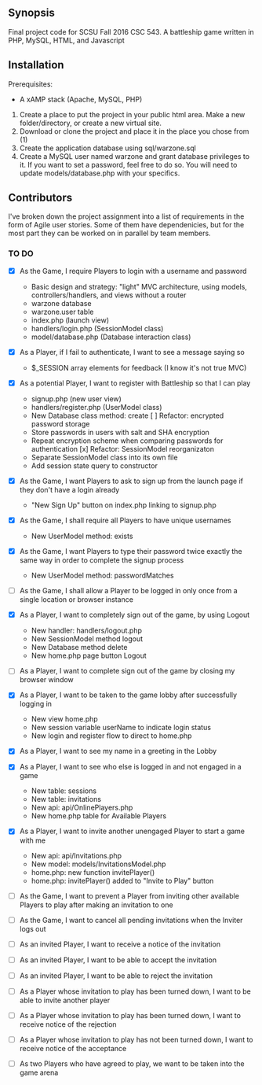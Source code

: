 ## Synopsis

Final project code for SCSU Fall 2016 CSC 543. A battleship game written in PHP, MySQL, HTML, and Javascript

## Installation

Prerequisites:
* A xAMP stack (Apache, MySQL, PHP)

1. Create a place to put the project in your public html area. Make a new folder/directory, or create a new virtual site.
2. Download or clone the project and place it in the place you chose from (1)
3. Create the application database using sql/warzone.sql
4. Create a MySQL user named warzone and grant database privileges to it. If you want to set a password, feel free to do so. You will need to update models/database.php with your specifics.

## Contributors

I've broken down the project assignment into a list of requirements in the form of Agile user stories. Some of them have dependenicies, but for the most part they can be worked on in parallel by team members.

### TO DO

- [x] As the Game, I require Players to login with a username and password
    * Basic design and strategy: "light" MVC architecture, using models, controllers/handlers, and views without a router
    * warzone database
    * warzone.user table
    * index.php (launch view)
    * handlers/login.php (SessionModel class)
    * model/database.php (Database interaction class)
- [x] As a Player, if I fail to authenticate, I want to see a message saying so
    * $_SESSION array elements for feedback (I know it's not true MVC)
- [x] As a potential Player, I want to register with Battleship so that I can play
    * signup.php (new user view)
    * handlers/register.php (UserModel class)
    * New Database class method: create
  [ ] Refactor: encrypted password storage
    * Store passwords in users with salt and SHA encryption
    * Repeat encryption scheme when comparing passwords for authentication
  [x] Refactor: SessionModel reorganizaton
    * Separate SessionModel class into its own file
    * Add session state query to constructor
- [x] As the Game, I want Players to ask to sign up from the launch page if they don't have a login already
    * "New Sign Up" button on index.php linking to signup.php  
- [x] As the Game, I shall require all Players to have unique usernames
    * New UserModel method: exists
- [x] As the Game, I want Players to type their password twice exactly the same way in order to complete the signup process
    * New UserModel method: passwordMatches
- [ ] As the Game, I shall allow a Player to be logged in only once from a single location or browser instance
- [x] As a Player, I want to completely sign out of the game, by using Logout
    * New handler: handlers/logout.php
    * New SessionModel method logout
    * New Database method delete
    * New home.php page button Logout
- [ ] As a Player, I want to complete sign out of the game by closing my browser window
- [x] As a Player, I want to be taken to the game lobby after successfully logging in
    * New view home.php
    * New session variable userName to indicate login status
    * New login and register flow to direct to home.php
- [x] As a Player, I want to see my name in a greeting in the Lobby
- [x] As a Player, I want to see who else is logged in and not engaged in a game
    * New table: sessions
    * New table: invitations
    * New api: api/OnlinePlayers.php
    * New home.php table for Available Players
- [x] As a Player, I want to invite another unengaged Player to start a game with me
    * New api: api/Invitations.php
    * New model: models/InvitationsModel.php
    * home.php: new function invitePlayer()
    * home.php: invitePlayer() added to "Invite to Play" button
- [ ] As the Game, I want to prevent a Player from inviting other available Players to play after making an invitation to one
- [ ] As the Game, I want to cancel all pending invitations when the Inviter logs out
- [ ] As an invited Player, I want to receive a notice of the invitation
- [ ] As an invited Player, I want to be able to accept the invitation
- [ ] As an invited Player, I want to be able to reject the invitation
- [ ] As a Player whose invitation to play has been turned down, I want to be able to invite another player
- [ ] As a Player whose invitation to play has been turned down, I want to receive notice of the rejection
- [ ] As a Player whose invitation to play has not been turned down, I want to receive notice of the acceptance
- [ ] As two Players who have agreed to play, we want to be taken into the game arena


